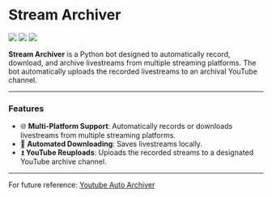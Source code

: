 # Stream Archiver

<p>
<img src="https://img.shields.io/badge/python-3670A0?style=for-the-badge&logo=python&logoColor=ffdd54"/>
<img src="https://img.shields.io/badge/-selenium-%43B02A?style=for-the-badge&logo=selenium&logoColor=white"/>
<img src="https://img.shields.io/badge/-docker-%232c2f33?style=for-the-badge&logo=docker&logoColor=white"/>
</p>

**Stream Archiver** is a Python bot designed to automatically record, download, and archive livestreams from multiple streaming platforms. The bot automatically uploads the recorded livestreams to an archival YouTube channel.

---

### **Features**
- 🌐 **Multi-Platform Support**: Automatically records or downloads livestreams from multiple streaming platforms.
- 💾 **Automated Downloading**: Saves livestreams locally.
- ⏫ **YouTube Reuploads**: Uploads the recorded streams to a designated YouTube archive channel.

---

For future reference:
[Youtube Auto Archiver](https://github.com/aziascreations/Youtube-Auto-Archiver)


